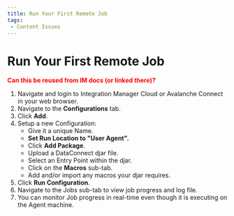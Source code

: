 ```yaml
---
title: Run Your First Remote Job
tags:
 - Content Issues
---
```

# Run Your First Remote Job

**<font color="red">Can this be reused from IM docs (or linked there)?</font>**

1. Navigate and login to Integration Manager Cloud or Avalanche Connect in your web browser.
2. Navigate to the **Configurations** tab.
3. Click **Add**.
4. Setup a new Configuration:
   * Give it a unique Name.
   * <b>Set Run Location to "User Agent".</b>
   * Click **Add Package**.
   * Upload a DataConnect djar file.
   * Select an Entry Point within the djar.
   * Click on the **Macros** sub-tab.
   * Add and/or import any macros your djar requires.
5. Click **Run Configuration**.
6. Navigate to the Jobs sub-tab to view job progress and log file.
7. You can monitor Job progress in real-time even though it is executing on the Agent machine.